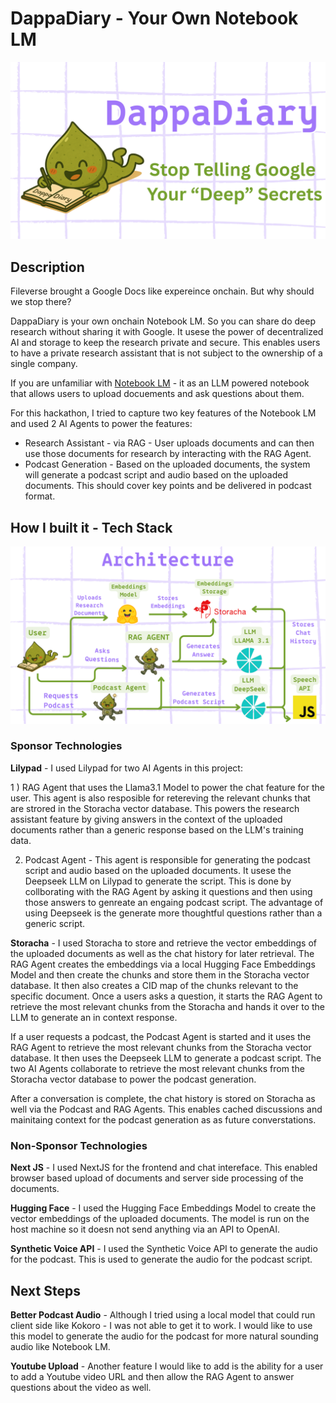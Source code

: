 # DappaDiary - Your Own Notebook LM

![Repo Banner](repo-banner.png)


 ## Description 

Fileverse brought a Google Docs like expereince onchain. But why should we stop there? 

DappaDiary is your own onchain Notebook LM. So you can share do deep research without sharing it with Google. It usese the power of decentralized AI and storage to keep the research private and secure. This enables users to have a private research assistant that is not subject to the ownership of a single company. 

If you are unfamiliar with [Notebook LM](https://notebooklm.google/) - it as an LLM powered notebook that allows users to upload docuements and ask questions about them. 

For this hackathon, I tried to capture two key features of the Notebook LM and used 2 AI Agents to power the features:

- Research Assistant - via RAG - User uploads documents and can then use those documents for research by  interacting with the RAG Agent. 
- Podcast Generation - Based on the uploaded documents, the system will generate a podcast script and audio based on the uploaded documents. This should cover key points and be delivered in podcast format.  

## How I built it - Tech Stack 

![Architecture](arch-diagram.png)

### Sponsor Technologies 
**Lilypad** - I used Lilypad for two AI Agents in this project:

 1 ) RAG Agent that uses the Llama3.1 Model to power the chat feature for the user.  This agent is also resposible for retereving the relevant chunks that are strored in the Storacha vector database.  This powers the research assistant feature by giving answers in the context of the uploaded documents rather than a generic response based on the LLM's training data.  

2) Podcast Agent - This agent is responsible for generating the podcast script and audio based on the uploaded documents.  It usese the Deepseek LLM on Lilypad to generate the script. This is done by collborating with the RAG Agent  by asking it questions and then using those answers to genreate an engaing podcast script. The advantage of using Deepseek is the generate more thoughtful questions rather than a generic script. 

**Storacha** - I used Storacha to store and retrieve the vector embeddings of the uploaded documents as well as the chat history for later retrieval.  The RAG Agent creates the embeddings via a local Hugging Face Embeddings Model and then create the chunks and store them in the Storacha vector database. It then also creates a CID map of the chunks relevant to the specific document. Once a users asks a question, it starts the RAG Agent to retrieve the most relevant chunks from the Storacha and hands it over to the LLM to generate an in context response. 

If a user requests a podcast, the Podcast Agent is started and it uses the RAG Agent to retrieve the most relevant chunks from the Storacha vector database. It then uses the Deepseek LLM to generate a podcast script. The two AI Agents collaborate to retrieve the most relevant chunks from the Storacha vector database to power the podcast generation. 

 After a conversation  is complete, the chat history is stored on Storacha as well via the Podcast and RAG Agents. This enables cached discussions and mainitaing context for the podcast generation as as future converstations. 


### Non-Sponsor Technologies 
**Next JS** - I used NextJS for the frontend and chat intereface. This enabled browser based upload of documents and server side processing of the documents. 

**Hugging Face** - I used the Hugging Face Embeddings Model to create the vector embeddings of the uploaded documents. The model is run on the host machine so it doesn not send anything via an API to OpenAI. 

**Synthetic Voice API** - I used the Synthetic Voice API to generate the audio for the podcast.  This is used to generate the audio for the podcast script. 


## Next Steps 
**Better Podcast Audio** -  Although I tried using a local model that could run client side like Kokoro - I was not able to get it to work. I would like to use this model to generate the audio for the podcast for more natural sounding audio like Notebook LM. 

**Youtube Upload** - Another feature I would like to add is the ability for a user to add a Youtube video URL and then allow the RAG Agent to answer questions about the video as well. 

